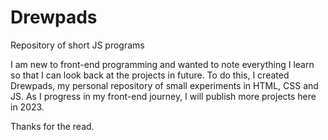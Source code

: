 # Drewpads
Repository of short JS programs

I am new to front-end programming and wanted to note everything I learn so that I can look back at the projects in future. 
To do this, I created Drewpads, my personal repository of small experiments in HTML, CSS and JS. As I progress in my front-end journey, I will publish more projects here in 2023.

Thanks for the read.
